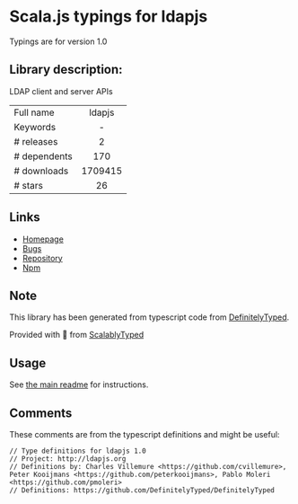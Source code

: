 
# Scala.js typings for ldapjs

Typings are for version 1.0

## Library description:
LDAP client and server APIs

|                    |                 |
| ------------------ | :-------------: |
| Full name          | ldapjs |
| Keywords           | - |
| # releases         | 2 |
| # dependents       | 170 |
| # downloads        | 1709415 |
| # stars            | 26 |

## Links
- [Homepage](http://ldapjs.org)
- [Bugs](https://github.com/mcavage/node-ldapjs/issues)
- [Repository](https://github.com/mcavage/node-ldapjs)
- [Npm](https://www.npmjs.com/package/ldapjs)
    


## Note
This library has been generated from typescript code from [DefinitelyTyped](https://definitelytyped.org).

Provided with :purple_heart: from [ScalablyTyped](https://github.com/oyvindberg/ScalablyTyped)

## Usage
See [the main readme](../../readme.md) for instructions.

## Comments

These comments are from the typescript definitions and might be useful:
```
// Type definitions for ldapjs 1.0
// Project: http://ldapjs.org
// Definitions by: Charles Villemure <https://github.com/cvillemure>, Peter Kooijmans <https://github.com/peterkooijmans>, Pablo Moleri <https://github.com/pmoleri>
// Definitions: https://github.com/DefinitelyTyped/DefinitelyTyped

```

